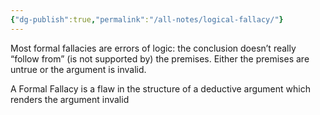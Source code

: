 ```yaml
---
{"dg-publish":true,"permalink":"/all-notes/logical-fallacy/"}
---
```


Most formal fallacies are errors of logic: the conclusion doesn’t really “follow from” (is not supported by) the premises. Either the premises are untrue or the argument is invalid.

A Formal Fallacy is a flaw in the structure of a deductive argument which renders the argument invalid
